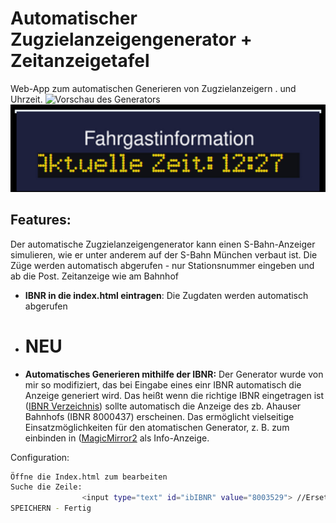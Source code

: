 # Automatischer Zugzielanzeigengenerator + Zeitanzeigetafel
Web-App zum automatischen Generieren von Zugzielanzeigern . und Uhrzeit.
<img src="https://raw.githubusercontent.com/da-ssl/Zugzielanzeigengenerator/main/img/preview.png" alt="Vorschau des Generators" width="545"/>
<img src="https://github.com/Issy-Meow/Automatischer-Zugzielanzeigengenerator/blob/main/img/Zeitanzeiger.png" alt="Vorschau des Generators" width="545"/>
## Features:
Der automatische Zugzielanzeigengenerator kann einen S-Bahn-Anzeiger simulieren, wie er unter anderem auf der S-Bahn München verbaut ist. 
Die Züge werden automatisch abgerufen - nur Stationsnummer eingeben und ab die Post.
Zeitanzeige wie am Bahnhof
- **IBNR in die index.html eintragen**: Die Zugdaten werden automatisch abgerufen
- # NEU
- **Automatisches Generieren mithilfe der IBNR:** Der Generator wurde von mir so modifiziert, das bei Eingabe eines einr IBNR automatisch die Anzeige generiert wird. Das heißt wenn die richtige IBNR eingetragen ist (<a href="[www.michaeldittrich.de/ibnr/online.php]">IBNR Verzeichnis</a>) sollte automatisch die Anzeige des zb. Ahauser Bahnhofs (IBNR 8000437) erscheinen.
Das ermöglicht vielseitige Einsatzmöglichkeiten für den atomatischen Generator, z. B. zum einbinden in (<a href="https://github.com/bastilimbach/docker-MagicMirror">MagicMirror2</a> als Info-Anzeige.

Configuration:

```bash
Öffne die Index.html zum bearbeiten
Suche die Zeile: 
                <input type="text" id="ibIBNR" value="8003529"> //Ersetze den value Wert durch deine "IBNR"
SPEICHERN - Fertig
